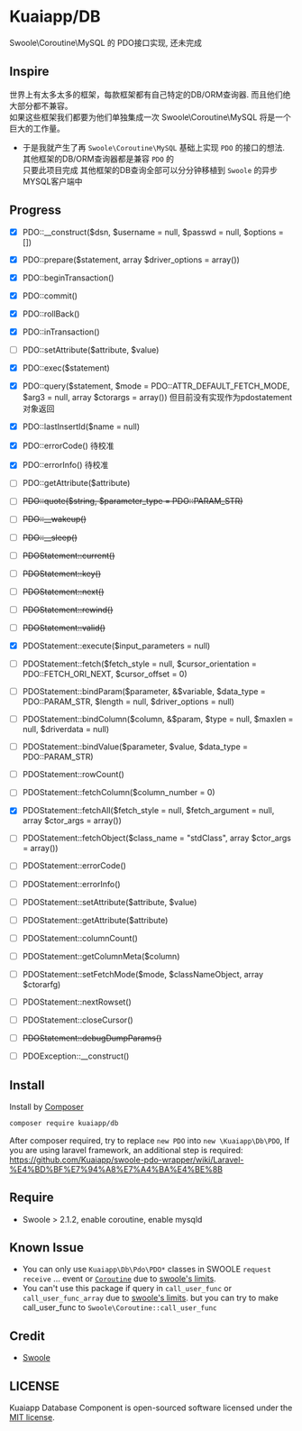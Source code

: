 # Kuaiapp/DB

Swoole\Coroutine\MySQL 的 PDO接口实现, 还未完成

## Inspire

世界上有太多太多的框架，每款框架都有自己特定的DB/ORM查询器. 而且他们绝大部分都不兼容。  
如果这些框架我们都要为他们单独集成一次 Swoole\Coroutine\MySQL 将是一个巨大的工作量。  

- 于是我就产生了再 `Swoole\Coroutine\MySQL` 基础上实现 `PDO` 的接口的想法.  
  其他框架的DB/ORM查询器都是兼容 `PDO` 的  
  只要此项目完成 其他框架的DB查询全部可以分分钟移植到 `Swoole` 的异步MYSQL客户端中

## Progress

- [x] PDO::__construct($dsn, $username = null, $passwd = null, $options = [])
- [x] PDO::prepare($statement, array $driver_options = array())
- [x] PDO::beginTransaction()
- [x] PDO::commit()
- [x] PDO::rollBack()
- [x] PDO::inTransaction()
- [ ] PDO::setAttribute($attribute, $value)
- [x] PDO::exec($statement)
- [x] PDO::query($statement, $mode = PDO::ATTR_DEFAULT_FETCH_MODE, $arg3 = null, array $ctorargs = array()) 但目前没有实现作为pdostatement对象返回
- [x] PDO::lastInsertId($name = null)
- [x] PDO::errorCode() 待校准
- [x] PDO::errorInfo() 待校准
- [ ] PDO::getAttribute($attribute)
- [ ] ~~PDO::quote($string, $parameter_type = PDO::PARAM_STR)~~
- [ ] ~~PDO::__wakeup()~~
- [ ] ~~PDO::__sleep()~~
- [ ] ~~PDOStatement::current()~~
- [ ] ~~PDOStatement::key()~~
- [ ] ~~PDOStatement::next()~~
- [ ] ~~PDOStatement::rewind()~~
- [ ] ~~PDOStatement::valid()~~
- [x] PDOStatement::execute($input_parameters = null)
- [ ] PDOStatement::fetch($fetch_style = null, $cursor_orientation = PDO::FETCH_ORI_NEXT, $cursor_offset = 0)
- [ ] PDOStatement::bindParam($parameter, &$variable, $data_type = PDO::PARAM_STR, $length = null, $driver_options = null)
- [ ] PDOStatement::bindColumn($column, &$param, $type = null, $maxlen = null, $driverdata = null)
- [ ] PDOStatement::bindValue($parameter, $value, $data_type = PDO::PARAM_STR)
- [ ] PDOStatement::rowCount()
- [ ] PDOStatement::fetchColumn($column_number = 0)
- [x] PDOStatement::fetchAll($fetch_style = null, $fetch_argument = null, array $ctor_args = array())
- [ ] PDOStatement::fetchObject($class_name = "stdClass", array $ctor_args = array())
- [ ] PDOStatement::errorCode()
- [ ] PDOStatement::errorInfo()
- [ ] PDOStatement::setAttribute($attribute, $value)
- [ ] PDOStatement::getAttribute($attribute)
- [ ] PDOStatement::columnCount()
- [ ] PDOStatement::getColumnMeta($column)
- [ ] PDOStatement::setFetchMode($mode, $classNameObject, array $ctorarfg)
- [ ] PDOStatement::nextRowset()
- [ ] PDOStatement::closeCursor()
- [ ] ~~PDOStatement::debugDumpParams()~~
- [ ] PDOException::__construct()


## Install

Install by [Composer](https://getcomposer.org)  

```bash
composer require kuaiapp/db
```

After composer required, try to replace `new PDO` into `new \Kuaiapp\Db\PDO`, 
If you are using laravel framework, an additional step is required: https://github.com/Kuaiapp/swoole-pdo-wrapper/wiki/Laravel-%E4%BD%BF%E7%94%A8%E7%A4%BA%E4%BE%8B 

## Require

- Swoole > 2.1.2, enable coroutine, enable mysqld

## Known Issue

- You can only use `Kuaiapp\Db\Pdo\PDO*` classes in SWOOLE `request` `receive` ... event or [`Coroutine`](https://github.com/swoole/swoole-src#coroutine) due to [swoole's limits](https://github.com/swoole/swoole-src/blob/37d1067687cff0b67fed978f9397ff72d76f6612/swoole_coroutine.c#L204).
- You can't use this package if query in `call_user_func` or `call_user_func_array` due to [swoole's limits](https://wiki.swoole.com/wiki/page/853.html). but you can try to make call_user_func to `Swoole\Coroutine::call_user_func`

## Credit

- [Swoole](https://github.com/swoole/swoole-src)

## LICENSE

Kuaiapp Database Component is open-sourced software licensed under the [MIT license](LICENSE).
